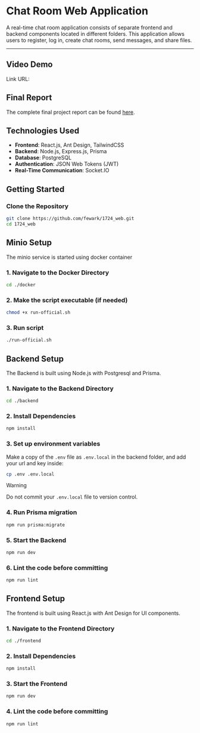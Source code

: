 # Chat Room Web Application

A real-time chat room application consists of separate frontend and backend components located in different folders. This application allows users to register, log in, create chat rooms, send messages, and share files.

---

## Video Demo
Link URL:

## Final Report
The complete final project report can be found [here](./final_report/README.md).


## Technologies Used

- **Frontend**: React.js, Ant Design, TailwindCSS
- **Backend**: Node.js, Express.js, Prisma
- **Database**: PostgreSQL
- **Authentication**: JSON Web Tokens (JWT)
- **Real-Time Communication**: Socket.IO

## Getting Started

### **Clone the Repository**
```bash
git clone https://github.com/fewark/1724_web.git
cd 1724_web
```

## Minio Setup

The minio service is started using docker container

### **1. Navigate to the Docker Directory**
```bash
cd ./docker
```

### **2. Make the script executable (if needed)**
```bash
chmod +x run-official.sh
```

### **3. Run script**
```bash
./run-official.sh
```

## **Backend Setup**

The Backend is built using Node.js with Postgresql and Prisma.

### **1. Navigate to the Backend Directory**
```bash
cd ./backend
```

### **2. Install Dependencies**
```bash
npm install
```

### **3. Set up environment variables**
Make a copy of the `.env` file as `.env.local` in the backend folder, and add your url and key inside:
```bash
cp .env .env.local
```

> [!WARNING]
> Do not commit your `.env.local` file to version control.

### **4. Run Prisma migration**
```bash
npm run prisma:migrate
```

### **5. Start the Backend**
```bash
npm run dev
```

### **6. Lint the code before committing**
```bash
npm run lint
```


## **Frontend Setup**

The frontend is built using React.js with Ant Design for UI components.

### **1. Navigate to the Frontend Directory**
```bash
cd ./frontend
```

### **2. Install Dependencies**
```bash
npm install
```

### **3. Start the Frontend**
```bash
npm run dev
```

### **4. Lint the code before committing**
```bash
npm run lint
```
